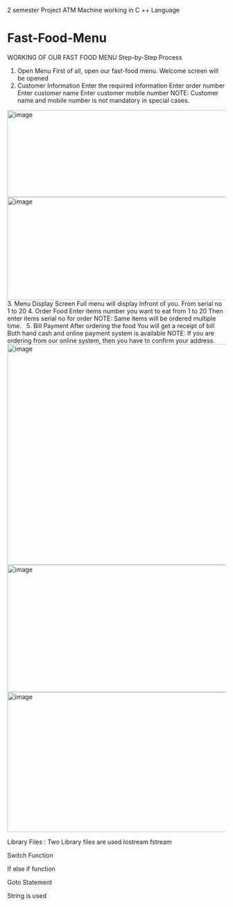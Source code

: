 2 semester Project ATM Machine working in C ++ Language
# Fast-Food-Menu
WORKING OF OUR FAST FOOD MENU
Step-by-Step Process
1. Open Menu
First of all, open our fast-food menu. 
Welcome screen will be opened
2. Customer Information
Enter the required information
Enter order number
Enter customer name
Enter customer mobile number
NOTE: Customer name and mobile number is not mandatory in special cases.
<img width="1045" height="200" alt="image" src="https://github.com/user-attachments/assets/8679d33d-2355-4fc1-bf4c-f7b4e9b56595" />
<img width="935" height="237" alt="image" src="https://github.com/user-attachments/assets/0f640660-e3ca-4087-a429-46236de66627" />
3. Menu Display Screen
Full menu will display Infront of you.
From serial no 1 to 20
4. Order Food
Enter items number you want to eat from 1 to 20 
Then enter items serial no for order
NOTE: Same items will be ordered multiple time. 
 
5. Bill Payment
After ordering the food 
You will get a receipt of bill 
Both hand cash and online payment system is available
      NOTE: If you are ordering from our     	online system, then you have to confirm 	your address.

<img width="951" height="508" alt="image" src="https://github.com/user-attachments/assets/b5849d5c-0653-46d6-b441-828212890dbd" />
<img width="951" height="293" alt="image" src="https://github.com/user-attachments/assets/359f815a-effb-46a7-b8f1-c12730deadda" />
<img width="951" height="322" alt="image" src="https://github.com/user-attachments/assets/f7cadfd1-32fe-4527-a7b2-8eafdb1c3f55" />

Library Files  : 
 Two Library files are used
Iostream
fstream 

Switch Function

If else if function

Goto Statement

 String is used




